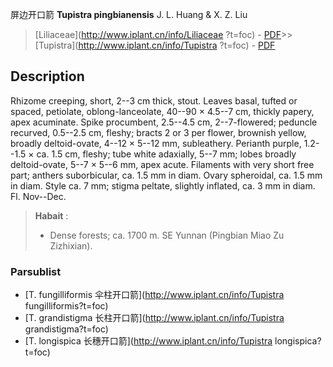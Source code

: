 屏边开口箭 **Tupistra pingbianensis** J. L. Huang & X. Z. Liu

> [Liliaceae](http://www.iplant.cn/info/Liliaceae ?t=foc) - [PDF](http://iplant.cn/foc/pdf/Liliaceae.pdf)>>[Tupistra](http://www.iplant.cn/info/Tupistra ?t=foc) - [PDF](http://www.iplant.cn/foc/pdf/Tupistra.pdf)

## Description

Rhizome creeping, short, 2--3 cm thick, stout. Leaves basal, tufted or spaced, petiolate, oblong-lanceolate, 40--90 × 4.5--7 cm, thickly papery, apex acuminate. Spike procumbent, 2.5--4.5 cm, 2--7-flowered; peduncle recurved, 0.5--2.5 cm, fleshy; bracts 2 or 3 per flower, brownish yellow, broadly deltoid-ovate, 4--12 × 5--12 mm, subleathery. Perianth purple, 1.2--1.5 × ca. 1.5 cm, fleshy; tube white adaxially, 5--7 mm; lobes broadly deltoid-ovate, 5--7 × 5--6 mm, apex acute. Filaments with very short free part; anthers suborbicular, ca. 1.5 mm in diam. Ovary spheroidal, ca. 1.5 mm in diam. Style ca. 7 mm; stigma peltate, slightly inflated, ca. 3 mm in diam. Fl. Nov--Dec.

> **Habait** : 
>* Dense forests; ca. 1700 m. SE Yunnan (Pingbian Miao Zu Zizhixian).

### Parsublist

* [T.  fungilliformis  伞柱开口箭](http://www.iplant.cn/info/Tupistra fungilliformis?t=foc)
* [T.  grandistigma  长柱开口箭](http://www.iplant.cn/info/Tupistra grandistigma?t=foc)
* [T.  longispica  长穗开口箭](http://www.iplant.cn/info/Tupistra longispica?t=foc)
